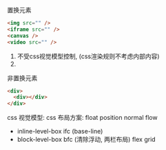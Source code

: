 置换元素
```html
<img src="" />
<iframe src="" />
<canvas />
<video src="" />
```
1. 不受css视觉模型控制, (css渲染规则不考虑内部内容)
2. 

非置换元素
```html
<div>
  <div></div>
</div>
```

css 视觉模型:
css 布局方案:
float
position
normal flow
 - inline-level-box  ifc  (base-line)
 - block-level-box   bfc  (清除浮动, 两栏布局)
flex
grid